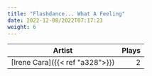 ```yaml
---
title: "Flashdance... What A Feeling"
date: 2022-12-08/2022T07:17:23
weight: 6
---
```




 Artist | Plays 
----- | -----:
[Irene Cara]({{< ref "a328">}}) | 2
